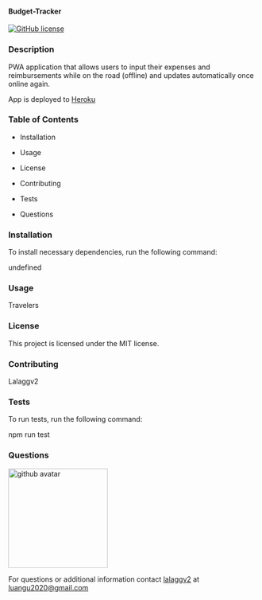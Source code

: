
#### Budget-Tracker ####
[![GitHub license](https://img.shields.io/badge/license-MIT-blue.svg)](https://github.com/lalaggv2/budget-tracker)

### Description ###

PWA application that allows users to input their expenses and reimbursements while on the road (offline) and updates automatically once online again.

App is deployed to [Heroku](https://secure-dusk-69099.herokuapp.com/)

### Table of Contents ###

* Installation

* Usage

* License

* Contributing

* Tests

* Questions

### Installation ###

To install necessary dependencies, run the following command:

undefined

### Usage ###

Travelers

### License ###

This project is licensed under the MIT license.
  
### Contributing ###

Lalaggv2

### Tests ###

To run tests, run the following command:

npm run test

### Questions ###

<img src="https://avatars0.githubusercontent.com/u/6589798?v=4" alt="github avatar" width=200px/>

For questions or additional information contact [lalaggv2](https://api.github.com/users/lalaggv2) at luangu2020@gmail.com